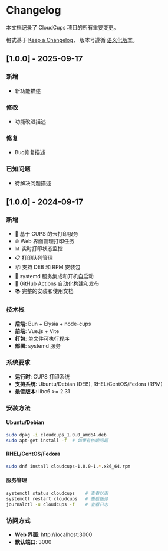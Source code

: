 # Changelog

本文档记录了 CloudCups 项目的所有重要变更。

格式基于 [Keep a Changelog](https://keepachangelog.com/zh-CN/1.0.0/)，
版本号遵循 [语义化版本](https://semver.org/lang/zh-CN/)。


## [1.0.0] - 2025-09-17

### 新增
- 新功能描述

### 修改
- 功能改进描述

### 修复
- Bug修复描述

### 已知问题
- 待解决问题描述

## [1.0.0] - 2024-09-17

### 新增
- 🚀 基于 CUPS 的云打印服务
- 🌐 Web 界面管理打印任务
- 📊 实时打印状态监控
- 📋 打印队列管理
- 📦 支持 DEB 和 RPM 安装包
- 🔧 systemd 服务集成和开机自启动
- 🤖 GitHub Actions 自动化构建和发布
- 📚 完整的安装和使用文档

### 技术栈
- **后端**: Bun + Elysia + node-cups
- **前端**: Vue.js + Vite
- **打包**: 单文件可执行程序
- **部署**: systemd 服务

### 系统要求
- **运行时**: CUPS 打印系统
- **支持系统**: Ubuntu/Debian (DEB), RHEL/CentOS/Fedora (RPM)
- **最低版本**: libc6 >= 2.31

### 安装方法

#### Ubuntu/Debian
```bash
sudo dpkg -i cloudcups_1.0.0_amd64.deb
sudo apt-get install -f  # 如果有依赖问题
```

#### RHEL/CentOS/Fedora
```bash
sudo dnf install cloudcups-1.0.0-1.*.x86_64.rpm
```

#### 服务管理
```bash
systemctl status cloudcups    # 查看状态
systemctl restart cloudcups   # 重启服务
journalctl -u cloudcups -f    # 查看日志
```

### 访问方式
- **Web 界面**: http://localhost:3000
- **默认端口**: 3000
